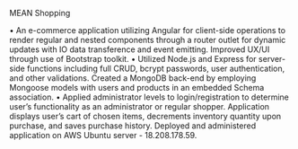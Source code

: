 MEAN Shopping

•   An e-commerce application utilizing Angular for client-side operations to render regular and nested components through a router outlet for dynamic updates with IO data transference and event emitting. Improved UX/UI through use of Bootstrap toolkit.
•	Utilized Node.js and Express for server-side functions including full CRUD, bcrypt passwords, user authentication, and other validations. Created a MongoDB back-end by employing Mongoose models with users and products in an embedded Schema association.
•	Applied administrator levels to login/registration to determine user’s functionality as an administrator or regular shopper. Application displays user’s cart of chosen items, decrements inventory quantity upon purchase, and saves purchase history.  Deployed and administered application on AWS Ubuntu server - 18.208.178.59.
